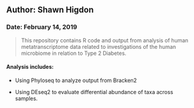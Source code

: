 ## Author: Shawn Higdon
### Date: February 14, 2019

> This repository contains R code and output from analysis of human metatranscriptome data related to investigations of the human microbiome in relation to Type 2 Diabetes.

#### Analysis includes:

* Using Phyloseq to analyze output from Bracken2

* Using DEseq2 to evaluate differential abundance of taxa across samples.


